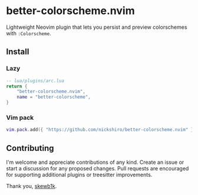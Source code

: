 # better-colorscheme.nvim

Lightweight Neovim plugin that lets you persist and preview colorschemes with `:Colorscheme`.

## Install

### Lazy
```lua
-- lua/plugins/arc.lua
return {
	"better-colorscheme.nvim",
	name = "better-colorscheme",
}
```

### Vim pack
```lua
vim.pack.add({ "https://github.com/nickshiro/better-colorscheme.nvim" }, { load = true })
```

## Contributing
I'm welcome and appreciate contributions of any kind. Create an issue or start a discussion for any proposed changes. Pull requests are encouraged for supporting additional plugins or treesitter improvements.

Thank you, [skewb1k](https://github.com/skewb1k).

